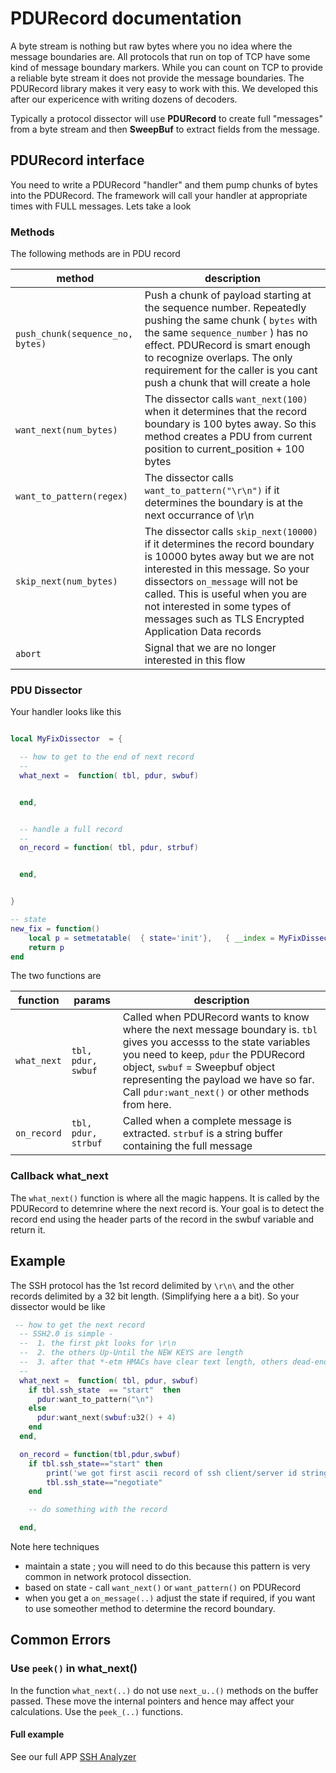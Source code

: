# PDURecord documentation

A byte stream is nothing but raw bytes where you no idea where the message boundaries are. All protocols that run on top of TCP have some kind of message boundary markers. While you can count on TCP to provide a reliable byte stream it does not provide the message boundaries. The PDURecord library makes it very easy to work with this. We developed this after our expericence with writing dozens of decoders.

Typically a protocol dissector will use **PDURecord** to create full "messages" from a byte stream and then **SweepBuf** to extract fields from the message.



## PDURecord interface

You need to write a PDURecord "handler" and them pump chunks of bytes into the PDURecord. The framework will call your handler at appropriate times with FULL messages. Lets take a look

### Methods

The following methods are in PDU record

| method | description |
| --- | --- |
| `push_chunk(sequence_no, bytes)` | Push a chunk of payload starting at the sequence number. Repeatedly pushing the same chunk ( `bytes` with the same `sequence_number` ) has no effect. PDURecord is smart enough to recognize overlaps. The only requirement for the caller is you cant push a chunk that will create a hole |
| `want_next(num_bytes)` | The dissector calls `want_next(100)` when it determines that the record boundary is 100 bytes away. So this method creates a PDU from current position to current_position + 100 bytes |
| `want_to_pattern(regex)` | The dissector calls `want_to_pattern("\r\n")` if it determines the boundary is at the next occurrance of \r\n |
| `skip_next(num_bytes)` | The dissector calls `skip_next(10000)` if it determines the record boundary is 10000 bytes away but we are not interested in this message. So your dissectors `on_message` will not be called. This is useful when you are not interested in some types of messages such as TLS Encrypted Application Data records |
| `abort` | Signal that we are no longer interested in this flow | 



### PDU Dissector

Your handler looks like this

````lua

local MyFixDissector  = {

  -- how to get to the end of next record 
  -- 
  what_next =  function( tbl, pdur, swbuf)


  end,


  -- handle a full record
  --
  on_record = function( tbl, pdur, strbuf)


  end,


}

-- state 
new_fix = function()
    local p = setmetatable(  { state='init'},   { __index = MyFixDissector})
    return p
end

````


The two functions are

| function | params | description |
| --- | ----| --- |
|`what_next`| `tbl, pdur, swbuf` | Called when PDURecord wants to know where the next message boundary is.  `tbl` gives you accesss to the state variables you need to keep,  `pdur` the PDURecord object, `swbuf` = Sweepbuf object representing the payload we have so far.  Call `pdur:want_next()` or other methods from here. |
|`on_record`| `tbl, pdur, strbuf` | Called when a complete message is extracted.  `strbuf` is a string buffer containing the full message |


### Callback what_next

The `what_next()` function is where all the magic happens. It is called by the PDURecord to detemrine where the next record is. Your goal is to detect the record end using the header parts of the record in the swbuf variable and return it. 



## Example

The SSH protocol has the 1st record delimited by `\r\n\` and the other records delimited by a 32 bit length. (Simplifying here a a bit). So your dissector would be like


````lua
 -- how to get the next record 
  -- SSH2.0 is simple - 
  --  1. the first pkt looks for \r\n
  --  2. the others Up-Until the NEW KEYS are length
  --  3. after that *-etm HMACs have clear text length, others dead-end 
  -- 
  what_next =  function( tbl, pdur, swbuf)
    if tbl.ssh_state  == "start"  then
      pdur:want_to_pattern("\n")
    else
      pdur:want_next(swbuf:u32() + 4)
    end
  end,

  on_record = function(tbl,pdur,swbuf)
  	if tbl.ssh_state=="start" then
  		print('we got first ascii record of ssh client/server id string')
  		tbl.ssh_state=="negotiate"
  	end

  	-- do something with the record

  end,

````


Note here techniques 

-  maintain a state ; you will need to do this because this pattern is very common in network protocol dissection. 
-  based on state - call  `want_next()` or `want_pattern()`  on PDURecord 
-  when you get a `on_message(..)` adjust the state if required, if you want to use someother method to determine the record boundary.


## Common Errors

### Use `peek()` in what_next()

In the function  `what_next(..)` do not use `next_u..()` methods on the buffer passed. These move the internal pointers and hence may affect your calculations.  Use the `peek_(..)` functions. 



#### Full example 

See our full APP [SSH Analyzer](https://github.com/trisulnsm/apps/tree/master/analyzers/ssh-alert)

